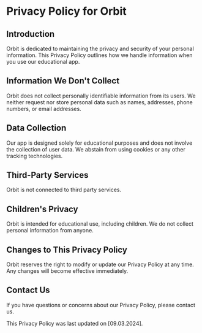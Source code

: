 # Privacy Policy for Orbit

## Introduction

Orbit is dedicated to maintaining the privacy and security of your personal information. This Privacy Policy outlines how we handle information when you use our educational app.

## Information We Don't Collect

Orbit does not collect personally identifiable information from its users. We neither request nor store personal data such as names, addresses, phone numbers, or email addresses.

## Data Collection

Our app is designed solely for educational purposes and does not involve the collection of user data. We abstain from using cookies or any other tracking technologies.

## Third-Party Services

Orbit is not connected to third party services.

## Children's Privacy

Orbit is intended for educational use, including children. We do not collect personal information from anyone.

## Changes to This Privacy Policy

Orbit reserves the right to modify or update our Privacy Policy at any time. Any changes will become effective immediately.

## Contact Us

If you have questions or concerns about our Privacy Policy, please contact us.

This Privacy Policy was last updated on [09.03.2024].
